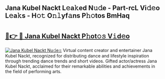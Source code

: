 ## Jana Kubel Nackt L𝚎a𝚔ed N𝚞𝚍e - Part-rcL Vi𝚍𝚎o L𝚎a𝚔s - H𝚘𝚝 O𝚗𝚕yf𝚊ns P𝚑𝚘tos BmHaq

# <h2><a href="http://kfehnx.oniu.top/?m=Jana+Kubel+Nackt">🔗👉 🔴 Jana Kubel Nackt P𝚑ot𝚘𝚜 V𝚒d𝚎o</a></h2>

[![Jana Kubel Nackt Nu𝚍e𝚜](https://i.imgur.com/0qMVB7G.gif)](http://kfehnx.oniu.top/?m=Jana+Kubel+Nackt)
Virtual content creator and entertainer Jana Kubel Nackt, recognized for distributing dance and lifestyle inspiration through trending dance trends and short videos. Gifted actor/actress Jana Kubel Nackt, acclaimed for their remarkable abilities and achievements in the field of performing arts.  
